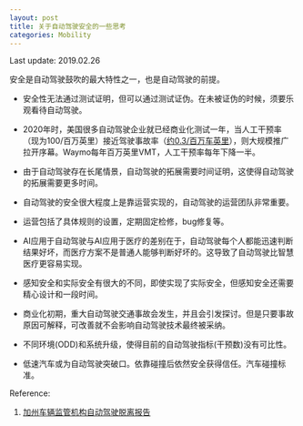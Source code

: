 ```yaml
---
layout: post
title: 关于自动驾驶安全的一些思考
categories: Mobility
---
```


Last update: 2019.02.26

安全是自动驾驶鼓吹的最大特性之一，也是自动驾驶的前提。

- 安全性无法通过测试证明，但可以通过测试证伪。在未被证伪的时候，须要乐观看待自动驾驶。

- 2020年时，美国很多自动驾驶企业就已经商业化测试一年，当人工干预率（现为100/百万英里）接近驾驶事故率（[约0.3/百万车英里](https://wenku.baidu.com/view/2d42e55faaea998fcd220e1e.html)），则大规模推广拉开序幕。Waymo每年百万英里VMT，人工干预率每年下降一半。

- 由于自动驾驶存在长尾情景，自动驾驶的拓展需要时间证明，这使得自动驾驶的拓展需要更多时间。

- 自动驾驶的安全很大程度上是靠运营实现的，自动驾驶的运营团队非常重要。

- 运营包括了具体规则的设置，定期固定检修，bug修复等。

- AI应用于自动驾驶与AI应用于医疗的差别在于，自动驾驶每个人都能迅速判断结果好坏，而医疗方案不是普通人能够判断好坏的。这导致了自动驾驶比智慧医疗更容易实现。

- 感知安全和实际安全有很大的不同，即使实现了实际安全，但感知安全还需要精心设计和一段时间。

- 商业化初期，重大自动驾驶交通事故会发生，并且会引发探讨。但是只要事故原因可解释，可改善就不会影响自动驾驶技术最终被采纳。

- 不同环境(ODD)和系统升级，使得目前的自动驾驶指标(干预数)没有可比性。

- 低速汽车或为自动驾驶突破口。依靠碰撞后依然安全获得信任。汽车碰撞标准。


Reference:

1. [加州车辆监管机构自动驾驶脱离报告](https://www.dmv.ca.gov/portal/dmv/detail/vr/autonomous/testing)